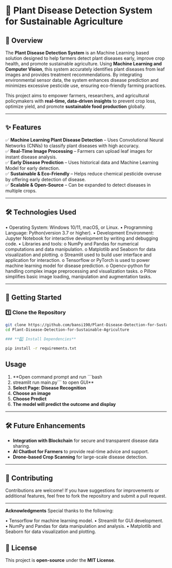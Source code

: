 # **🌱 Plant Disease Detection System for Sustainable Agriculture**  

## **📌 Overview**  
The **Plant Disease Detection System** is an Machine Learning based solution designed to help farmers detect plant diseases early, improve crop health, and promote sustainable agriculture. Using **Machine Learning and Computer Vision**, this system accurately identifies plant diseases from leaf images and provides treatment recommendations. By integrating environmental sensor data, the system enhances disease prediction and minimizes excessive pesticide use, ensuring eco-friendly farming practices.  

This project aims to empower farmers, researchers, and agricultural policymakers with **real-time, data-driven insights** to prevent crop loss, optimize yield, and promote **sustainable food production** globally.  

---

## **✨ Features**  
✅ **Machine Learning Plant Disease Detection** – Uses Convolutional Neural Networks (CNNs) to classify plant diseases with high accuracy.  
✅ **Real-Time Image Processing** – Farmers can upload leaf images for instant disease analysis.  
✅ **Early Disease Prediction** – Uses historical data and Machine Learning Model for early detection.   
✅ **Sustainable & Eco-Friendly** – Helps reduce chemical pesticide overuse by offering early detection of disease.  
✅ **Scalable & Open-Source** – Can be expanded to detect diseases in multiple crops.  

---

## **🛠 Technologies Used**  
• Operating System: Windows 10/11, macOS, or Linux.
•	Programming Language: Python(version 3.7 or higher).
•	Development Environment: Jupyter Notebook for interactive development by writing and debugging code.
•	Libraries and tools:
  o	NumPy and Pandas for numerical computations and data manipulation.
  o	Matplotlib and Seaborn for data visualization and plotting.
  o	Streamlit used to build user interface and application for interaction.
  o	Tensorflow or PyTorch is used to power machine learning model for disease prediction.
  o	Opencv-python for handling complex image preprocessing and visualization tasks.
  o	Pillow simplifies basic image loading, manipulation and augmentation tasks.
  
---

## **🚀 Getting Started**  
### **1️⃣ Clone the Repository**  
```bash
git clone https://github.com/bansi190/Plant-Disease-Detection-for-Sustainable-Agriculture-.git
cd Plant-Disease-Detection-for-Sustainable-Agriculture
```

```bash
### **2️⃣ Install Dependencies**
```
```bash
pip install -r requirements.txt

```
## **Usage**  
1. **Open command prompt and run ```bash
2. streamlit run main.py``` to open GUI**
3. **Select Page: Disease Recognition**
4. **Choose an image**
5. **Choose Predict**
6. **The model will predict the outcome and display**

---

## **🛠 Future Enhancements**  
- **Integration with Blockchain** for secure and transparent disease data sharing.  
- **AI Chatbot for Farmers** to provide real-time advice and support.  
- **Drone-based Crop Scanning** for large-scale disease detection.  

---

## **🤝 Contributing**  
Contributions are welcome! If you have suggestions for improvements or additional features, feel free to fork the repository and submit a pull request.

---

**Acknowledgments**
Special thanks to the following:

• Tensorflow for machine learning model.
• Streamlit for GUI development.
• NumPy and Pandas for data manipulation and analysis.
• Matplotlib and Seaborn for data visualization and plotting.


## **📜 License**  
This project is **open-source** under the **MIT License**.  

